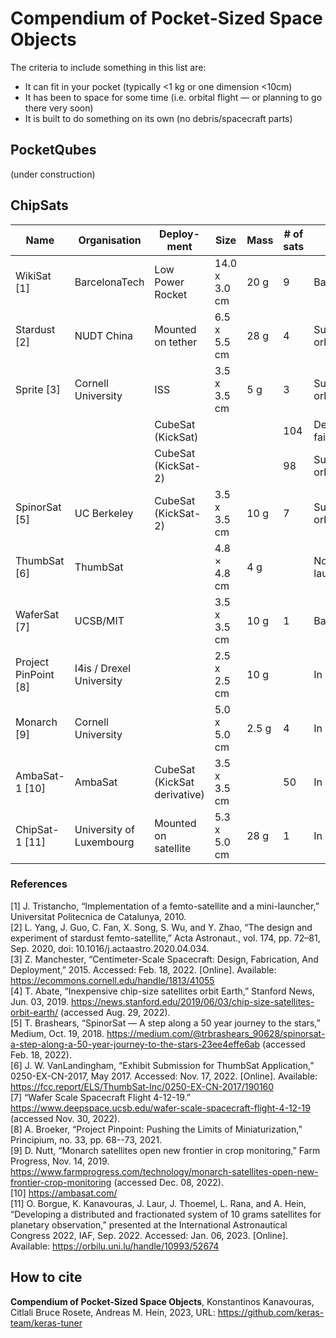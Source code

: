 # Compendium of Pocket-Sized Space Objects

The criteria to include something in this list are:
- It can fit in your pocket (typically <1 kg or one dimension <10cm)
- It has been to space for some time (i.e. orbital flight — or planning to go there very soon)
- It is built to do something on its own (no debris/spacecraft parts)

## PocketQubes

(under construction)

## ChipSats

| Name                 | Organisation             | Deploy-ment                  | Size           | Mass  | # of sats | Result               | Year   |
|----------------------|--------------------------|------------------------------|----------------|-------|-----------|----------------------|--------|
| WikiSat [1]          | BarcelonaTech            | Low Power Rocket             | 14.0 x 3.0 cm  | 20 g  | 9         | Balloon test         | 2009   |
| Stardust [2]         | NUDT China               | Mounted on tether            | 6.5 x 5.5 cm   | 28 g  | 4         | Success in orbit     | 2015   |
| Sprite [3]           | Cornell   University     | ISS                          | 3.5 x   3.5 cm | 5 g   | 3         | Success in orbit     | 2011   |
|                      |                          | CubeSat (KickSat)            |                |       | 104       | Deployment failure   | 2014   |
|                      |                          | CubeSat (KickSat-2)          |                |       | 98        | Success in orbit [4] | 2019   |
| SpinorSat [5]        | UC Berkeley              | CubeSat (KickSat-2)          | 3.5 x 3.5 cm   | 10 g  | 7         | Success in orbit     | 2019   |
| ThumbSat [6]         | ThumbSat                 |                              | 4.8 × 4.8 cm   | 4 g   |           | Not launched         | 2015   |
| WaferSat [7]         | UCSB/MIT                 |                              | 3.5 x 3.5 cm   | 10 g  | 1         | Balloon test         | 2019   |
| Project PinPoint [8] | I4is / Drexel University |                              | 2.5 x 2.5 cm   | 10 g  |           | In progress          | 2021   |
| Monarch [9]          | Cornell University       |                              | 5.0 x 5.0 cm   | 2.5 g | 4         | In progress          | 2023   |
| AmbaSat-1 [10]       | AmbaSat                  | CubeSat (KickSat derivative) | 3.5 x 3.5 cm   |       | 50        | In progress          | 2023   |
| ChipSat-1 [11]       | University of Luxembourg | Mounted on satellite         | 5.3 x 5.0 cm   | 28 g  | 1         | In progress          | 2023   |

### References
[1]	J. Tristancho, “Implementation of a femto-satellite and a mini-launcher,” Universitat Politecnica de Catalunya, 2010.  
[2]	L. Yang, J. Guo, C. Fan, X. Song, S. Wu, and Y. Zhao, “The design and experiment of stardust femto-satellite,” Acta Astronaut., vol. 174, pp. 72–81, Sep. 2020, doi: 10.1016/j.actaastro.2020.04.034.  
[3]	Z. Manchester, “Centimeter-Scale Spacecraft: Design, Fabrication, And Deployment,” 2015. Accessed: Feb. 18, 2022. [Online]. Available: https://ecommons.cornell.edu/handle/1813/41055  
[4]	T. Abate, “Inexpensive chip-size satellites orbit Earth,” Stanford News, Jun. 03, 2019. https://news.stanford.edu/2019/06/03/chip-size-satellites-orbit-earth/ (accessed Aug. 29, 2022).  
[5]	T. Brashears, “SpinorSat — A step along a 50 year journey to the stars,” Medium, Oct. 19, 2018. https://medium.com/@trbrashears_90628/spinorsat-a-step-along-a-50-year-journey-to-the-stars-23ee4effe6ab (accessed Feb. 18, 2022).  
[6]	J. W. VanLandingham, “Exhibit Submission for ThumbSat Application,” 0250-EX-CN-2017, May 2017. Accessed: Nov. 17, 2022. [Online]. Available: https://fcc.report/ELS/ThumbSat-Inc/0250-EX-CN-2017/190160  
[7]	“Wafer Scale Spacecraft Flight 4-12-19.” https://www.deepspace.ucsb.edu/wafer-scale-spacecraft-flight-4-12-19 (accessed Nov. 30, 2022).  
[8]	A. Broeker, “Project Pinpoint: Pushing the Limits of Miniaturization,” Principium, no. 33, pp. 68--73, 2021.  
[9]	D. Nutt, “Monarch satellites open new frontier in crop monitoring,” Farm Progress, Nov. 14, 2019. https://www.farmprogress.com/technology/monarch-satellites-open-new-frontier-crop-monitoring (accessed Dec. 08, 2022).  
[10] https://ambasat.com/  
[11] O. Borgue, K. Kanavouras, J. Laur, J. Thoemel, L. Rana, and A. Hein, “Developing a distributed and fractionated system of 10 grams satellites for planetary observation,” presented at the International Astronautical Congress 2022, IAF, Sep. 2022. Accessed: Jan. 06, 2023. [Online]. Available: https://orbilu.uni.lu/handle/10993/52674

## How to cite

**Compendium of Pocket-Sized Space Objects**, Konstantinos Kanavouras, Citlali Bruce Rosete, Andreas M. Hein, 2023, URL: https://github.com/keras-team/keras-tuner
